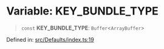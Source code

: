 # Variable: KEY\_BUNDLE\_TYPE

> `const` **KEY\_BUNDLE\_TYPE**: `Buffer`\<`ArrayBuffer`\>

Defined in: [src/Defaults/index.ts:19](https://github.com/Fokusdotid/bail/blob/c270ba4454f95d50cec87a9d90b03360fac7058e/src/Defaults/index.ts#L19)
